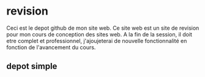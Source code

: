 # revision

Ceci est le depot github de mon site web. Ce site web est un site de revision pour mon cours de
conception des sites web. A la fin de la session, il doit etre complet et professionnel, j'ajoujeterai de nouvelle fonctionnalité 
en fonction de l'avancement du cours.

## depot simple
